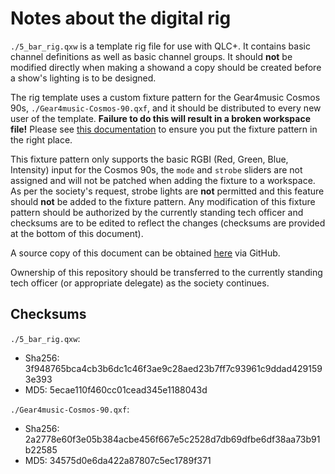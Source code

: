 # Notes about the digital rig  
  
`./5_bar_rig.qxw` is a template rig file for use with QLC+. It contains basic channel definitions as well as basic channel groups. It should **not** be modified directly when making a showand a copy should be created before a show's lighting is to be designed.  
  
The rig template uses a custom fixture pattern for the Gear4music Cosmos 90s, `./Gear4music-Cosmos-90.qxf`, and it should be distributed to every new user of the template. **Failure to do this will result in a broken workspace file!** Please see [this documentation](https://docs.qlcplus.org/v5/fixture-definition-editor) to ensure you put the fixture pattern in the right place.  
  
This fixture pattern only supports the basic RGBI (Red, Green, Blue, Intensity) input for the Cosmos 90s, the `mode` and `strobe` sliders are not assigned and will not be patched when adding the fixture to a workspace.  
As per the society's request, strobe lights are **not** permitted and this feature should **not** be added to the fixture pattern. Any modification of this fixture pattern should be authorized by the currently standing tech officer and checksums are to be edited to reflect the changes (checksums are provided at the bottom of this document).  
  
A source copy of this document can be obtained [here](https://github.com/Some-Birb7190/kds_rig_templates) via GitHub.  
  
Ownership of this repository should be transferred to the currently standing tech officer (or appropriate delegate) as the society continues.  
## Checksums  
`./5_bar_rig.qxw`:  
- Sha256: 3f948765bca4cb3b6dc1c46f3ae9c28aed23b7ff7c93961c9ddad4291593e393  
- MD5: 5ecae110f460cc01cead345e1188043d  
  
`./Gear4music-Cosmos-90.qxf`:  
- Sha256: 2a2778e60f3e05b384acbe456f667e5c2528d7db69dfbe6df38aa73b91b22585  
- MD5: 34575d0e6da422a87807c5ec1789f371  


 